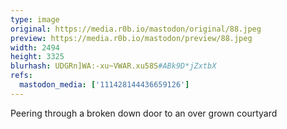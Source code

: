 ```yaml
---
type: image
original: https://media.r0b.io/mastodon/original/88.jpeg
preview: https://media.r0b.io/mastodon/preview/88.jpeg
width: 2494
height: 3325
blurhash: UDGRn]WA:-xu~VWAR.xu58S#ABk9D*jZxtbX
refs:
  mastodon_media: ['111428144436659126']
---
```


Peering through a broken down door to an over grown courtyard 
